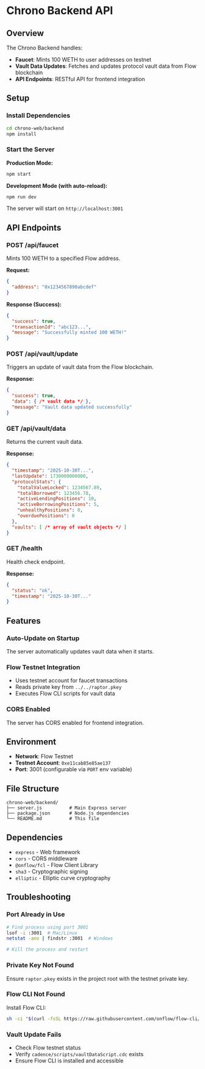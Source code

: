 # Chrono Backend API

## Overview
The Chrono Backend handles:
- **Faucet**: Mints 100 WETH to user addresses on testnet
- **Vault Data Updates**: Fetches and updates protocol vault data from Flow blockchain
- **API Endpoints**: RESTful API for frontend integration

## Setup

### Install Dependencies
```bash
cd chrono-web/backend
npm install
```

### Start the Server

**Production Mode:**
```bash
npm start
```

**Development Mode (with auto-reload):**
```bash
npm run dev
```

The server will start on `http://localhost:3001`

## API Endpoints

### POST /api/faucet
Mints 100 WETH to a specified Flow address.

**Request:**
```json
{
  "address": "0x1234567890abcdef"
}
```

**Response (Success):**
```json
{
  "success": true,
  "transactionId": "abc123...",
  "message": "Successfully minted 100 WETH!"
}
```

### POST /api/vault/update
Triggers an update of vault data from the Flow blockchain.

**Response:**
```json
{
  "success": true,
  "data": { /* vault data */ },
  "message": "Vault data updated successfully"
}
```

### GET /api/vault/data
Returns the current vault data.

**Response:**
```json
{
  "timestamp": "2025-10-30T...",
  "lastUpdate": 1730000000000,
  "protocolStats": {
    "totalValueLocked": 1234567.89,
    "totalBorrowed": 123456.78,
    "activeLendingPositions": 10,
    "activeBorrowingPositions": 5,
    "unhealthyPositions": 0,
    "overduePositions": 0
  },
  "vaults": [ /* array of vault objects */ ]
}
```

### GET /health
Health check endpoint.

**Response:**
```json
{
  "status": "ok",
  "timestamp": "2025-10-30T..."
}
```

## Features

### Auto-Update on Startup
The server automatically updates vault data when it starts.

### Flow Testnet Integration
- Uses testnet account for faucet transactions
- Reads private key from `../../raptor.pkey`
- Executes Flow CLI scripts for vault data

### CORS Enabled
The server has CORS enabled for frontend integration.

## Environment

- **Network**: Flow Testnet
- **Testnet Account**: `0xe11cab85e85ae137`
- **Port**: 3001 (configurable via `PORT` env variable)

## File Structure

```
chrono-web/backend/
├── server.js          # Main Express server
├── package.json       # Node.js dependencies
└── README.md          # This file
```

## Dependencies

- `express` - Web framework
- `cors` - CORS middleware
- `@onflow/fcl` - Flow Client Library
- `sha3` - Cryptographic signing
- `elliptic` - Elliptic curve cryptography

## Troubleshooting

### Port Already in Use
```bash
# Find process using port 3001
lsof -i :3001  # Mac/Linux
netstat -ano | findstr :3001  # Windows

# Kill the process and restart
```

### Private Key Not Found
Ensure `raptor.pkey` exists in the project root with the testnet private key.

### Flow CLI Not Found
Install Flow CLI:
```bash
sh -ci "$(curl -fsSL https://raw.githubusercontent.com/onflow/flow-cli/master/install.sh)"
```

### Vault Update Fails
- Check Flow testnet status
- Verify `cadence/scripts/vaultDataScript.cdc` exists
- Ensure Flow CLI is installed and accessible

